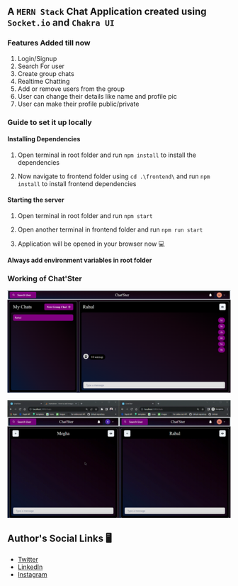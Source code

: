 ## A `MERN Stack` Chat Application created using `Socket.io` and `Chakra UI`

### Features Added till now

1. Login/Signup
2. Search For user
3. Create group chats
4. Realtime Chatting
5. Add or remove users from the group
6. User can change their details like name and profile pic
7. User can make their profile public/private

### Guide to set it up locally

#### Installing Dependencies

1. Open terminal in root folder and run `npm install` to install the dependencies

2. Now navigate to frontend folder using `cd .\frontend\` and run `npm install` to install frontend dependencies

#### Starting the server

1. Open terminal in root folder and run `npm start`

2. Open another terminal in frontend folder and run `npm run start`

3. Application will be opened in your browser now 💻

**Always add environment variables in root folder**

### Working of Chat'Ster

![Rahul's Chats](Assets/1.png)

![App GIF](Assets/Recording%202023-08-20%20121907.gif)

## Author's Social Links 🖥️

- [Twitter](https://twitter.com/rahu__24)
- [LinkedIn](https://www.linkedin.com/in/rahu24/)
- [Instagram](https://www.instagram.com/rahu__24/)
